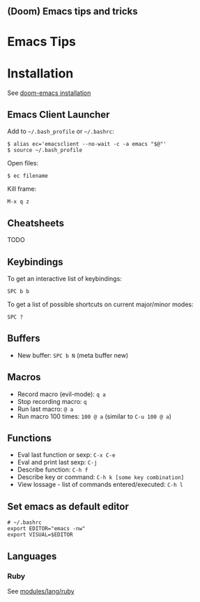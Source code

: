 (Doom) Emacs tips and tricks
----------------------------

Emacs Tips
==========

# Installation
See [doom-emacs installation](https://github.com/hlissner/doom-emacs#install)

## Emacs Client Launcher

Add to `~/.bash_profile` or `~/.bashrc`:
```
$ alias ec='emacsclient --no-wait -c -a emacs "$@"'
$ source ~/.bash_profile
```

Open files:
```
$ ec filename
```

Kill frame:
```
M-x q z
```

## Cheatsheets
TODO

## Keybindings

To get an interactive list of keybindings:
```
SPC b b
```

To get a list of possible shortcuts on current major/minor modes:
```
SPC ?
```

## Buffers

- New buffer: `SPC b N` (meta buffer new)

## Macros

- Record macro (evil-mode): `q a`
- Stop recording macro: `q`
- Run last macro: `@ a`
- Run macro 100 times: `100 @ a` (similar to `C-u 100 @ a`)

## Functions

- Eval last function or sexp: `C-x C-e`
- Eval and print last sexp:  `C-j`
- Describe function: `C-h f`
- Describe key or command: `C-h k [some key combination]`
- View lossage - list of commands entered/executed: `C-h l`


## Set emacs as default editor

```
# ~/.bashrc
export EDITOR="emacs -nw"
export VISUAL=$EDITOR
```

## Languages

### Ruby

See [modules/lang/ruby](https://github.com/hlissner/doom-emacs/blob/master/modules/lang/ruby/README.org)
